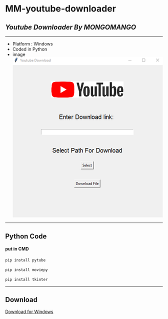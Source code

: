 # **MM-youtube-downloader**
## _Youtube Downloader By MONGOMANGO_

---
- Platform : Windows
- Coded in Python
- image
![appimage](https://github.com/mongomangoCZ/MM-youtube-downloader/blob/main/appimage.png)
---
## Python Code
#### put in CMD
```python
pip install pytube
```
```python
pip install moviepy
```
```python
pip install tkinter
```
---
## Download
[Download for Windows](https://github.com/mongomangoCZ/MM-youtube-downloader/raw/main/Mongomango%20Youtube%20Downloader%20SETUP.exe)
